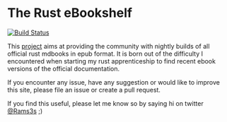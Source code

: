 # The Rust eBookshelf

[![Build Status](https://travis-ci.org/rams3s/rust-ebookshelf.svg?branch=master)](https://travis-ci.org/rams3s/rust-ebookshelf)

This [project](https://rams3s.github.io/rust-ebookshelf) aims at providing the community with nightly builds of all official rust mdbooks in epub format.
It is born out of the difficulty I encountered when starting my rust apprenticeship to find recent ebook versions of the official documentation.

If you encounter any issue, have any suggestion or would like to improve this site, please file an issue or create a pull request.

If you find this useful, please let me know so by saying hi on twitter [@Rams3s](https://twitter.com/Rams3s) ;)
